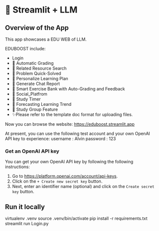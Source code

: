# 🎈 Streamlit + LLM

## Overview of the App

This app showcases a EDU WEB of LLM.

EDUBOOST include:

- Login
- 🥇 Automatic Grading
- 🔎 Related Resource Search
- 🦜 Problem Quick-Solved
- 🔗 Personalize Learning Plan
- 📝 Generate Chat Report
- 📝 Smart Exercise Bank with Auto-Grading and Feedback
- 📝 Social_Platfrom
- 📝 Study Timer
- 📝 Forecasting Learning Trend
- 📝 Study Group Feature
- ✨Please refer to the template doc format for uploading files.

Now you can browse the website:
https://eduboost.streamlit.app

At present, you can use the following test account and your own OpenAI API key to experience:
username : Alvin
password : 123

### Get an OpenAI API key

You can get your own OpenAI API key by following the following instructions:

1. Go to https://platform.openai.com/account/api-keys.
2. Click on the `+ Create new secret key` button.
3. Next, enter an identifier name (optional) and click on the `Create secret key` button.

## Run it locally

virtualenv .venv
source .venv/bin/activate
pip install -r requirements.txt
streamlit run Login.py
